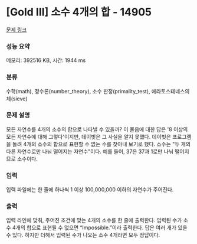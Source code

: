 # [Gold III] 소수 4개의 합 - 14905 

[문제 링크](https://www.acmicpc.net/problem/14905) 

### 성능 요약

메모리: 392516 KB, 시간: 1944 ms

### 분류

수학(math), 정수론(number_theory), 소수 판정(primality_test), 에라토스테네스의 체(sieve)

### 문제 설명

<p>모든 자연수를 4개의 소수의 합으로 나타낼 수 있을까? 이 물음에 대한 답은 '8 이상의 모든 자연수에 대해 그렇다'이지만, 데이빗은 그 사실을 알지 못했다. 데이빗은 프로그램을 돌려 4개의 소수의 합으로 표현할 수 없는 수를 찾아내 보기로 했다. 소수는 "두 개의 다른 자연수로만 나눠 떨어지는 자연수"이다. 예를 들어, 37은 37과 1로만 나눠 떨어지므로 소수이다.</p>

### 입력 

 <p>입력 파일에는 한 줄에 하나씩 1 이상 100,000,000 이하의 자연수가 주어진다.</p>

### 출력 

 <p>입력 라인에 맞춰, 주어진 조건에 맞는 4개의 소수를 한 줄에 출력한다. 입력된 수가 소수 4개의 합으로 표현될 수 없으면 “Impossible.”이라 출력한다. 답은 여러 개가 있을 수 있다. 하지만 더해서 입력된 수가 나오는 소수 4개라면 모두 정답이다.</p>

